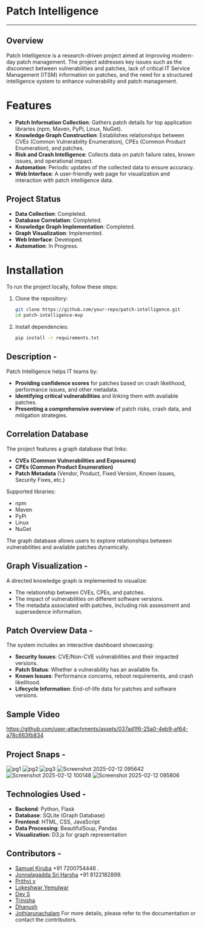 # Patch Intelligence

---

## Overview
Patch Intelligence is a research-driven project aimed at improving modern-day patch management. The project addresses key issues such as the disconnect between vulnerabilities and patches, lack of critical IT Service Management (ITSM) information on patches, and the need for a structured intelligence system to enhance vulnerability and patch management.

# Features
- **Patch Information Collection**: Gathers patch details for top application libraries (npm, Maven, PyPi, Linux, NuGet).
- **Knowledge Graph Construction**: Establishes relationships between CVEs (Common Vulnerability Enumeration), CPEs (Common Product Enumeration), and patches.
- **Risk and Crash Intelligence**: Collects data on patch failure rates, known issues, and operational impact.
- **Automation**: Periodic updates of the collected data to ensure accuracy.
- **Web Interface**: A user-friendly web page for visualization and interaction with patch intelligence data.

## Project Status
- **Data Collection**: Completed.
- **Database Correlation**: Completed.
- **Knowledge Graph Implementation**: Completed.
- **Graph Visualization**: Implemented.
- **Web Interface**: Developed.
- **Automation**: In Progress.

# Installation
To run the project locally, follow these steps:
1. Clone the repository:
   ```sh
   git clone https://github.com/your-repo/patch-intelligence.git
   cd patch-intelligence-mvp
   ```
2. Install dependencies:
   ```sh
   pip install -r requirements.txt
   ```

## Description - 
Patch Intelligence helps IT teams by:
- **Providing confidence scores** for patches based on crash likelihood, performance issues, and other metadata.
- **Identifying critical vulnerabilities** and linking them with available patches.
- **Presenting a comprehensive overview** of patch risks, crash data, and mitigation strategies.

## Correlation Database
The project features a graph database that links:
- **CVEs (Common Vulnerabilities and Exposures)**
- **CPEs (Common Product Enumeration)**
- **Patch Metadata** (Vendor, Product, Fixed Version, Known Issues, Security Fixes, etc.)

Supported libraries:
- npm
- Maven
- PyPi
- Linux
- NuGet

The graph database allows users to explore relationships between vulnerabilities and available patches dynamically.

## Graph Visualization - 
A directed knowledge graph is implemented to visualize:
- The relationship between CVEs, CPEs, and patches.
- The impact of vulnerabilities on different software versions.
- The metadata associated with patches, including risk assessment and supersedence information.

## Patch Overview Data - 
The system includes an interactive dashboard showcasing:
- **Security Issues**: CVE/Non-CVE vulnerabilities and their impacted versions.
- **Patch Status**: Whether a vulnerability has an available fix.
- **Known Issues**: Performance concerns, reboot requirements, and crash likelihood.
- **Lifecycle Information**: End-of-life data for patches and software versions.

## Sample Video
https://github.com/user-attachments/assets/037ad1f6-25a0-4eb9-af64-a78c663fb834

## Project Snaps - 
![pg1](https://github.com/user-attachments/assets/7389da55-6856-4090-8b84-087d682e1437)
![pg2](https://github.com/user-attachments/assets/9ccf070e-5c74-4401-b3e5-ac8b9e4a3fbf)
![pg3](https://github.com/user-attachments/assets/a97bcf6f-84bd-4755-88c9-2e03c724f925)
![Screenshot 2025-02-12 095642](https://github.com/user-attachments/assets/3f73f3fd-09e9-48ec-92b7-737a5d60fa2c)
![Screenshot 2025-02-12 100148](https://github.com/user-attachments/assets/bb6d8d28-a7dd-40e9-b66f-906906b0399c)
![Screenshot 2025-02-12 095806](https://github.com/user-attachments/assets/433c65a0-1e6b-4b05-8c4f-d3978e5e63da)


## Technologies Used -
- **Backend**: Python, Flask
- **Database**: SQLite (Graph Database)
- **Frontend**: HTML, CSS, JavaScript
- **Data Processing**: BeautifulSoup, Pandas
- **Visualization**: D3.js for graph representation

## Contributors - 
- [Samuel Kiruba](https://github.com/lokeshwar) +91 7200754446 .
- [Jonnalagadda Sri Harsha](https://github.com/HarshaHharros) +91 8122182899.
- [Prithvi v](https://github.com/lokeshwar)
- [Lokeshwar Yemulwar](https://github.com/lokeshwar)
- [Dev S](https://github.com/lokeshwar)
- [Trinisha](https://github.com/lokeshwar)
- [Dhanush](https://github.com/lokeshwar)
- [Jothiarunachalam](https://github.com/lokeshwar)
For more details, please refer to the documentation or contact the contributors.
